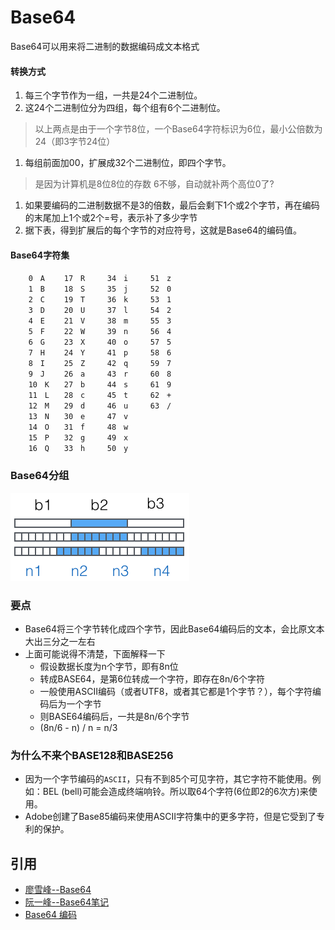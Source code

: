 # Base64

Base64可以用来将二进制的数据编码成文本格式

#### 转换方式
1. 每三个字节作为一组，一共是24个二进制位。
1. 这24个二进制位分为四组，每个组有6个二进制位。
> 以上两点是由于一个字节8位，一个Base64字符标识为6位，最小公倍数为24（即3字节24位）
1. 每组前面加00，扩展成32个二进制位，即四个字节。
> 是因为计算机是8位8位的存数 6不够，自动就补两个高位0了?
1. 如果要编码的二进制数据不是3的倍数，最后会剩下1个或2个字节，再在编码的末尾加上1个或2个=号，表示补了多少字节
1. 据下表，得到扩展后的每个字节的对应符号，这就是Base64的编码值。

#### Base64字符集
```language
    0　A　　 17　R　　　34　i　　　51　z
    1　B　　 18　S　　　35　j　　　52　0
    2　C　　 19　T　　　36　k　　　53　1
    3　D　　 20　U　　　37　l　　　54　2
    4　E　　 21　V　　　38　m　　　55　3
    5　F　　 22　W　　　39　n　　　56　4
    6　G　　 23　X　　　40　o　　　57　5
    7　H　　 24　Y　　　41　p　　　58　6
    8　I　　 25　Z　　　42　q　　　59　7
    9　J　　 26　a　　　43　r　　　60　8
    10　K　　27　b　　　44　s　　　61　9
    11　L　　28　c　　　45　t　　　62　+
    12　M　　29　d　　　46　u　　　63　/
    13　N　　30　e　　　47　v
    14　O　　31　f　　　48　w　　　
    15　P　　32　g　　　49　x
    16　Q　　33　h　　　50　y
```

### Base64分组
![Alt Text](./001399415038305edba53df7d784a7fa76c6b7f6526873b000.png)

### 要点
* Base64将三个字节转化成四个字节，因此Base64编码后的文本，会比原文本大出三分之一左右
* 上面可能说得不清楚，下面解释一下
  * 假设数据长度为n个字节，即有8n位
  * 转成BASE64，是第6位转成一个字符，即存在8n/6个字符
  * 一般使用ASCII编码（或者UTF8，或者其它都是1个字节？），每个字符编码后为一个字节
  * 则BASE64编码后，一共是8n/6个字节
  * (8n/6 - n) / n = n/3

### 为什么不来个BASE128和BASE256
* 因为一个字节编码的`ASCII`，只有不到85个可见字符，其它字符不能使用。例如：BEL (bell)可能会造成终端响铃。所以取64个字符(6位即2的6次方)来使用。
* Adobe创建了Base85编码来使用ASCII字符集中的更多字符，但是它受到了专利的保护。

## 引用
* [廖雪峰--Base64](http://www.liaoxuefeng.com/wiki/001374738125095c955c1e6d8bb493182103fac9270762a000/001399413803339f4bbda5c01fc479cbea98b1387390748000)
* [阮一峰--Base64笔记](http://www.ruanyifeng.com/blog/2008/06/base64.html)
* [Base64 编码](https://zhuanlan.zhihu.com/p/31264921)